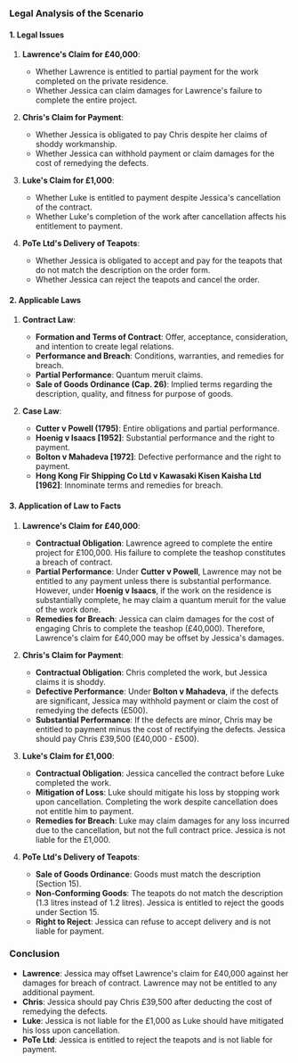 ### Legal Analysis of the Scenario

#### 1. Legal Issues

1. **Lawrence's Claim for £40,000**:
   - Whether Lawrence is entitled to partial payment for the work completed on the private residence.
   - Whether Jessica can claim damages for Lawrence's failure to complete the entire project.

2. **Chris's Claim for Payment**:
   - Whether Jessica is obligated to pay Chris despite her claims of shoddy workmanship.
   - Whether Jessica can withhold payment or claim damages for the cost of remedying the defects.

3. **Luke's Claim for £1,000**:
   - Whether Luke is entitled to payment despite Jessica's cancellation of the contract.
   - Whether Luke's completion of the work after cancellation affects his entitlement to payment.

4. **PoTe Ltd's Delivery of Teapots**:
   - Whether Jessica is obligated to accept and pay for the teapots that do not match the description on the order form.
   - Whether Jessica can reject the teapots and cancel the order.

#### 2. Applicable Laws

1. **Contract Law**:
   - **Formation and Terms of Contract**: Offer, acceptance, consideration, and intention to create legal relations.
   - **Performance and Breach**: Conditions, warranties, and remedies for breach.
   - **Partial Performance**: Quantum meruit claims.
   - **Sale of Goods Ordinance (Cap. 26)**: Implied terms regarding the description, quality, and fitness for purpose of goods.

2. **Case Law**:
   - **Cutter v Powell (1795)**: Entire obligations and partial performance.
   - **Hoenig v Isaacs [1952]**: Substantial performance and the right to payment.
   - **Bolton v Mahadeva [1972]**: Defective performance and the right to payment.
   - **Hong Kong Fir Shipping Co Ltd v Kawasaki Kisen Kaisha Ltd [1962]**: Innominate terms and remedies for breach.

#### 3. Application of Law to Facts

1. **Lawrence's Claim for £40,000**:
   - **Contractual Obligation**: Lawrence agreed to complete the entire project for £100,000. His failure to complete the teashop constitutes a breach of contract.
   - **Partial Performance**: Under **Cutter v Powell**, Lawrence may not be entitled to any payment unless there is substantial performance. However, under **Hoenig v Isaacs**, if the work on the residence is substantially complete, he may claim a quantum meruit for the value of the work done.
   - **Remedies for Breach**: Jessica can claim damages for the cost of engaging Chris to complete the teashop (£40,000). Therefore, Lawrence's claim for £40,000 may be offset by Jessica's damages.

2. **Chris's Claim for Payment**:
   - **Contractual Obligation**: Chris completed the work, but Jessica claims it is shoddy.
   - **Defective Performance**: Under **Bolton v Mahadeva**, if the defects are significant, Jessica may withhold payment or claim the cost of remedying the defects (£500).
   - **Substantial Performance**: If the defects are minor, Chris may be entitled to payment minus the cost of rectifying the defects. Jessica should pay Chris £39,500 (£40,000 - £500).

3. **Luke's Claim for £1,000**:
   - **Contractual Obligation**: Jessica cancelled the contract before Luke completed the work.
   - **Mitigation of Loss**: Luke should mitigate his loss by stopping work upon cancellation. Completing the work despite cancellation does not entitle him to payment.
   - **Remedies for Breach**: Luke may claim damages for any loss incurred due to the cancellation, but not the full contract price. Jessica is not liable for the £1,000.

4. **PoTe Ltd's Delivery of Teapots**:
   - **Sale of Goods Ordinance**: Goods must match the description (Section 15).
   - **Non-Conforming Goods**: The teapots do not match the description (1.3 litres instead of 1.2 litres). Jessica is entitled to reject the goods under Section 15.
   - **Right to Reject**: Jessica can refuse to accept delivery and is not liable for payment.

### Conclusion

- **Lawrence**: Jessica may offset Lawrence's claim for £40,000 against her damages for breach of contract. Lawrence may not be entitled to any additional payment.
- **Chris**: Jessica should pay Chris £39,500 after deducting the cost of remedying the defects.
- **Luke**: Jessica is not liable for the £1,000 as Luke should have mitigated his loss upon cancellation.
- **PoTe Ltd**: Jessica is entitled to reject the teapots and is not liable for payment.